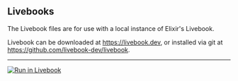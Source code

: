 ## Livebooks

The Livebook files are for use with a local instance of Elixir's Livebook.

Livebook can be downloaded at https://livebook.dev,
or installed via git at https://github.com/livebook-dev/livebook.

---

[![Run in Livebook](https://livebook.dev/badge/v1/blue.svg)](https://livebook.dev/run?url=https%3A%2F%2Fraw.githubusercontent.com%2Fafomi%2Flivebooks%2Frefs%2Fheads%2Fmain%2Fjunglebus.livemd)